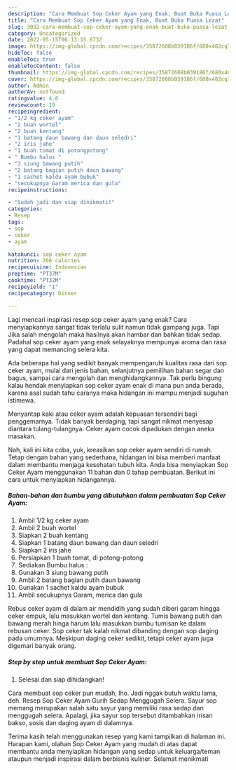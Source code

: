 ```yaml
---
description: "Cara Membuat Sop Ceker Ayam yang Enak, Buat Buka Puasa Lezat"
title: "Cara Membuat Sop Ceker Ayam yang Enak, Buat Buka Puasa Lezat"
slug: 3032-cara-membuat-sop-ceker-ayam-yang-enak-buat-buka-puasa-lezat
category: Uncategorized
date: 2022-05-15T06:13:15.673Z
image: https://img-global.cpcdn.com/recipes/35872608b039186f/680x482cq70/sop-ceker-ayam-foto-resep-utama.jpg
hideToc: false
enableToc: true
enableTocContent: false
thumbnail: https://img-global.cpcdn.com/recipes/35872608b039186f/680x482cq70/sop-ceker-ayam-foto-resep-utama.jpg
cover: https://img-global.cpcdn.com/recipes/35872608b039186f/680x482cq70/sop-ceker-ayam-foto-resep-utama.jpg
author: Admin
authorAv: notfound
ratingvalue: 4.6
reviewcount: 19
recipeingredient:
- "1/2 kg ceker ayam"
- "2 buah wortel"
- "2 buah kentang"
- "1 batang daun bawang dan daun seledri"
- "2 iris jahe"
- "1 buah tomat di potongpotong"
- " Bumbu halus "
- "3 siung bawang putih"
- "2 batang bagian putih daun bawang"
- "1 sachet kaldu ayam bubuk"
- "secukupnya Garam merica dan gula"
recipeinstructions:

- "Sudah jadi dan siap dinikmati!"
categories:
- Resep
tags:
- sop
- ceker
- ayam

katakunci: sop ceker ayam 
nutrition: 266 calories
recipecuisine: Indonesian
preptime: "PT37M"
cooktime: "PT32M"
recipeyield: "1"
recipecategory: Dinner

---
```



Lagi mencari inspirasi resep sop ceker ayam yang enak? Cara menyiapkannya sangat tidak terlalu sulit namun tidak gampang juga. Tapi Jika salah mengolah maka hasilnya akan hambar dan bahkan tidak sedap. Padahal sop ceker ayam yang enak selayaknya mempunyai aroma dan rasa yang dapat memancing selera kita.


Ada beberapa hal yang sedikit banyak mempengaruhi kualitas rasa dari sop ceker ayam, mulai dari jenis bahan, selanjutnya pemilihan bahan segar dan bagus, sampai cara mengolah dan menghidangkannya. Tak perlu bingung kalau hendak menyiapkan sop ceker ayam enak di mana pun anda berada, karena asal sudah tahu caranya maka hidangan ini mampu menjadi suguhan istimewa.

Menyantap kaki atau ceker ayam adalah kepuasan tersendiri bagi penggemarnya. Tidak banyak berdaging, tapi sangat nikmat menyesap diantara tulang-tulangnya. Ceker ayam cocok dipadukan dengan aneka masakan.


Nah, kali ini kita coba, yuk, kreasikan sop ceker ayam sendiri di rumah. Tetap dengan bahan yang sederhana, hidangan ini bisa memberi manfaat dalam membantu menjaga kesehatan tubuh kita. Anda bisa menyiapkan Sop Ceker Ayam menggunakan 11 bahan dan 0 tahap pembuatan. Berikut ini cara untuk menyiapkan hidangannya.

<!--inarticleads1-->

##### Bahan-bahan dan bumbu yang dibutuhkan dalam pembuatan Sop Ceker Ayam:

1. Ambil 1/2 kg ceker ayam
1. Ambil 2 buah wortel
1. Siapkan 2 buah kentang
1. Siapkan 1 batang daun bawang dan daun seledri
1. Siapkan 2 iris jahe
1. Persiapkan 1 buah tomat, di potong-potong
1. Sediakan  Bumbu halus :
1. Gunakan 3 siung bawang putih
1. Ambil 2 batang bagian putih daun bawang
1. Gunakan 1 sachet kaldu ayam bubuk
1. Ambil secukupnya Garam, merica dan gula


Rebus ceker ayam di dalam air mendidih yang sudah diberi garam hingga ceker empuk, lalu masukkan wortel dan kentang. Tumis bawang putih dan bawang merah hinga harum lalu masukkan bumbu tumisan ke dalam rebusan ceker. Sop ceker tak kalah nikmat dibanding dengan sop daging pada umumnya. Meskipun daging ceker sedikit, tetapi ceker ayam juga digemari banyak orang. 

<!--inarticleads2-->

##### Step by step untuk membuat Sop Ceker Ayam:


1. Selesai dan siap dihidangkan!

Cara membuat sop ceker pun mudah, lho. Jadi nggak butuh waktu lama, deh. Resep Sop Ceker Ayam Gurih Sedap Menggugah Selera. Sayur sop memang merupakan salah satu sayur yang memiliki rasa sedap dan menggugah selera. Apalagi, jika sayur sop tersebut ditambahkan irisan bakso, sosis dan daging ayam di dalamnya. 

Terima kasih telah menggunakan resep yang kami tampilkan di halaman ini. Harapan kami, olahan Sop Ceker Ayam yang mudah di atas dapat membantu anda menyiapkan hidangan yang sedap untuk keluarga/teman ataupun menjadi inspirasi dalam berbisnis kuliner. Selamat menikmati

